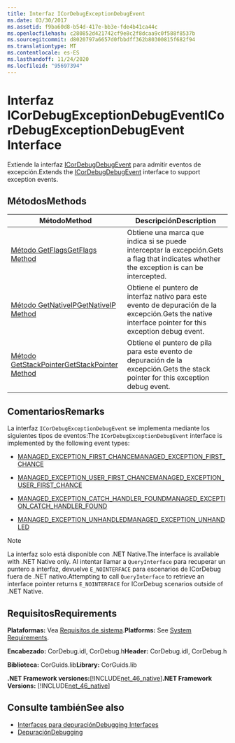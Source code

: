 ```yaml
---
title: Interfaz ICorDebugExceptionDebugEvent
ms.date: 03/30/2017
ms.assetid: f9ba60d8-b54d-417e-bb3e-fde4b41ca44c
ms.openlocfilehash: c280852d421742cf9e8c2f8dcaa9c0f588f8537b
ms.sourcegitcommit: d8020797a6657d0fbbdff362b80300815f682f94
ms.translationtype: MT
ms.contentlocale: es-ES
ms.lasthandoff: 11/24/2020
ms.locfileid: "95697394"
---
```

# <a name="icordebugexceptiondebugevent-interface"></a><span data-ttu-id="01f1b-102">Interfaz ICorDebugExceptionDebugEvent</span><span class="sxs-lookup"><span data-stu-id="01f1b-102">ICorDebugExceptionDebugEvent Interface</span></span>

<span data-ttu-id="01f1b-103">Extiende la interfaz [ICorDebugDebugEvent](icordebugdebugevent-interface.md) para admitir eventos de excepción.</span><span class="sxs-lookup"><span data-stu-id="01f1b-103">Extends the [ICorDebugDebugEvent](icordebugdebugevent-interface.md) interface to support exception events.</span></span>  
  
## <a name="methods"></a><span data-ttu-id="01f1b-104">Métodos</span><span class="sxs-lookup"><span data-stu-id="01f1b-104">Methods</span></span>  
  
|<span data-ttu-id="01f1b-105">Método</span><span class="sxs-lookup"><span data-stu-id="01f1b-105">Method</span></span>|<span data-ttu-id="01f1b-106">Descripción</span><span class="sxs-lookup"><span data-stu-id="01f1b-106">Description</span></span>|  
|------------|-----------------|  
|[<span data-ttu-id="01f1b-107">Método GetFlags</span><span class="sxs-lookup"><span data-stu-id="01f1b-107">GetFlags Method</span></span>](icordebugexceptiondebugevent-getflags-method.md)|<span data-ttu-id="01f1b-108">Obtiene una marca que indica si se puede interceptar la excepción.</span><span class="sxs-lookup"><span data-stu-id="01f1b-108">Gets a flag that indicates whether the exception is can be intercepted.</span></span>|  
|[<span data-ttu-id="01f1b-109">Método GetNativeIP</span><span class="sxs-lookup"><span data-stu-id="01f1b-109">GetNativeIP Method</span></span>](icordebugexceptiondebugevent-getnativeip-method.md)|<span data-ttu-id="01f1b-110">Obtiene el puntero de interfaz nativo para este evento de depuración de la excepción.</span><span class="sxs-lookup"><span data-stu-id="01f1b-110">Gets the native interface pointer for this exception debug event.</span></span>|  
|[<span data-ttu-id="01f1b-111">Método GetStackPointer</span><span class="sxs-lookup"><span data-stu-id="01f1b-111">GetStackPointer Method</span></span>](icordebugexceptiondebugevent-getstackpointer-method.md)|<span data-ttu-id="01f1b-112">Obtiene el puntero de pila para este evento de depuración de la excepción.</span><span class="sxs-lookup"><span data-stu-id="01f1b-112">Gets the stack pointer for this exception debug event.</span></span>|  
  
## <a name="remarks"></a><span data-ttu-id="01f1b-113">Comentarios</span><span class="sxs-lookup"><span data-stu-id="01f1b-113">Remarks</span></span>  

 <span data-ttu-id="01f1b-114">La interfaz `ICorDebugExceptionDebugEvent` se implementa mediante los siguientes tipos de eventos:</span><span class="sxs-lookup"><span data-stu-id="01f1b-114">The `ICorDebugExceptionDebugEvent` interface is implemented by the following event types:</span></span>  
  
- [<span data-ttu-id="01f1b-115">MANAGED_EXCEPTION_FIRST_CHANCE</span><span class="sxs-lookup"><span data-stu-id="01f1b-115">MANAGED_EXCEPTION_FIRST_CHANCE</span></span>](cordebugrecordformat-enumeration.md)  
  
- [<span data-ttu-id="01f1b-116">MANAGED_EXCEPTION_USER_FIRST_CHANCE</span><span class="sxs-lookup"><span data-stu-id="01f1b-116">MANAGED_EXCEPTION_USER_FIRST_CHANCE</span></span>](cordebugrecordformat-enumeration.md)  
  
- [<span data-ttu-id="01f1b-117">MANAGED_EXCEPTION_CATCH_HANDLER_FOUND</span><span class="sxs-lookup"><span data-stu-id="01f1b-117">MANAGED_EXCEPTION_CATCH_HANDLER_FOUND</span></span>](cordebugrecordformat-enumeration.md)  
  
- [<span data-ttu-id="01f1b-118">MANAGED_EXCEPTION_UNHANDLED</span><span class="sxs-lookup"><span data-stu-id="01f1b-118">MANAGED_EXCEPTION_UNHANDLED</span></span>](cordebugrecordformat-enumeration.md)  
  
> [!NOTE]
> <span data-ttu-id="01f1b-119">La interfaz solo está disponible con .NET Native.</span><span class="sxs-lookup"><span data-stu-id="01f1b-119">The interface is available with .NET Native only.</span></span> <span data-ttu-id="01f1b-120">Al intentar llamar a `QueryInterface` para recuperar un puntero a interfaz, devuelve `E_NOINTERFACE` para escenarios de ICorDebug fuera de .NET nativo.</span><span class="sxs-lookup"><span data-stu-id="01f1b-120">Attempting to call `QueryInterface` to retrieve an interface pointer returns `E_NOINTERFACE` for ICorDebug scenarios outside of .NET Native.</span></span>  
  
## <a name="requirements"></a><span data-ttu-id="01f1b-121">Requisitos</span><span class="sxs-lookup"><span data-stu-id="01f1b-121">Requirements</span></span>  

 <span data-ttu-id="01f1b-122">**Plataformas:** Vea [Requisitos de sistema](../../get-started/system-requirements.md).</span><span class="sxs-lookup"><span data-stu-id="01f1b-122">**Platforms:** See [System Requirements](../../get-started/system-requirements.md).</span></span>  
  
 <span data-ttu-id="01f1b-123">**Encabezado:** CorDebug.idl, CorDebug.h</span><span class="sxs-lookup"><span data-stu-id="01f1b-123">**Header:** CorDebug.idl, CorDebug.h</span></span>  
  
 <span data-ttu-id="01f1b-124">**Biblioteca:** CorGuids.lib</span><span class="sxs-lookup"><span data-stu-id="01f1b-124">**Library:** CorGuids.lib</span></span>  
  
 <span data-ttu-id="01f1b-125">**.NET Framework versiones:**[!INCLUDE[net_46_native](../../../../includes/net-46-native-md.md)]</span><span class="sxs-lookup"><span data-stu-id="01f1b-125">**.NET Framework Versions:** [!INCLUDE[net_46_native](../../../../includes/net-46-native-md.md)]</span></span>  
  
## <a name="see-also"></a><span data-ttu-id="01f1b-126">Consulte también</span><span class="sxs-lookup"><span data-stu-id="01f1b-126">See also</span></span>

- [<span data-ttu-id="01f1b-127">Interfaces para depuración</span><span class="sxs-lookup"><span data-stu-id="01f1b-127">Debugging Interfaces</span></span>](debugging-interfaces.md)
- [<span data-ttu-id="01f1b-128">Depuración</span><span class="sxs-lookup"><span data-stu-id="01f1b-128">Debugging</span></span>](index.md)
